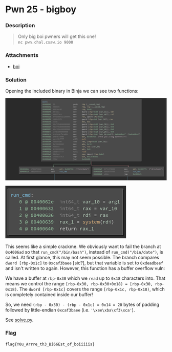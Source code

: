 # Pwn 25 - bigboy

### Description

> Only big boi pwners will get this one!  
> `nc pwn.chal.csaw.io 9000`

### Attachments

* [boi](./boi)

### Solution

Opening the included binary in Binja we can see two functions:

![main() in Binja](images/main.png)

![run_cmd() in Binja](images/run_cmd.png)

This seems like a simple crackme. We obviously want to fail the branch at
`0x4006ad` so that `run_cmd("/bin/bash")`, instead of `run_cmd("/bin/date")`, is
called. At first glance, this may not seem possible. The branch compares `dword
[rbp-0x1c]` to `0xcaf3baee` [sic?], but that variable is set to `0xdeadbeef` and
isn't written to again. However, this function has a buffer overflow vuln:

We have a buffer at `rbp-0x30` which we `read` up to `0x18` characters into.
That means we control the range `[rbp-0x30, rbp-0x30+0x18) = [rbp-0x30,
rbp-0x18)`. The `dword [rbp-0x1c]` covers the range `[rbp-0x1c, rbp-0x18)`,
which is completely contained inside our buffer!

So, we need `(rbp - 0x30) - (rbp - 0x1c) = 0x14 = 20` bytes of padding followed
by little-endian `0xcaf3baee` (i.e. `'\xee\xba\xf3\xca'`).

See [solve.py](solve.py).

### Flag

    flag{Y0u_Arrre_th3_Bi66Est_of_boiiiiis}
